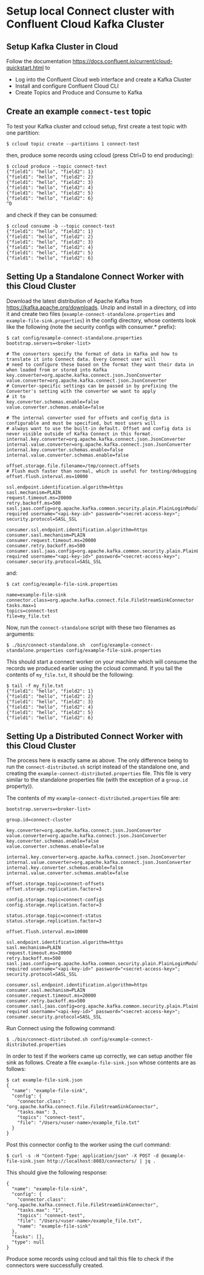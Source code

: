 # Setup local Connect cluster with Confluent Cloud Kafka Cluster

## Setup Kafka Cluster in Cloud

Follow the documentation https://docs.confluent.io/current/cloud-quickstart.html to
- Log into the Confluent Cloud web interface and create a Kafka Cluster
- Install and configure Confluent Cloud CLI
- Create Topics and Produce and Consume to Kafka

## Create an example `connect-test` topic

To test your Kafka cluster and ccloud setup, first create a test topic with one partition:

```
$ ccloud topic create --partitions 1 connect-test
```

then, produce some records using ccloud (press Ctrl+D to end producing):

```
$ ccloud produce --topic connect-test
{"field1": "hello", "field2": 1}
{"field1": "hello", "field2": 2}
{"field1": "hello", "field2": 3}
{"field1": "hello", "field2": 4}
{"field1": "hello", "field2": 5}
{"field1": "hello", "field2": 6}
^D
```

and check if they can be consumed: 

```
$ ccloud consume -b --topic connect-test
{"field1": "hello", "field2": 1}
{"field1": "hello", "field2": 2}
{"field1": "hello", "field2": 3}
{"field1": "hello", "field2": 4}
{"field1": "hello", "field2": 5}
{"field1": "hello", "field2": 6}
```

## Setting Up a Standalone Connect Worker with this Cloud Cluster

Download the latest distribution of Apache Kafka from https://kafka.apache.org/downloads. Unzip 
and install in a directory, cd into it and create two files (`example-connect-standalone.properties` 
and `example-file-sink.properties`) in the config directory, whose contents look like the following 
(note the security configs with consumer.* prefix):

```
$ cat config/example-connect-standalone.properties
bootstrap.servers=<broker-list>

# The converters specify the format of data in Kafka and how to translate it into Connect data. Every Connect user will
# need to configure these based on the format they want their data in when loaded from or stored into Kafka
key.converter=org.apache.kafka.connect.json.JsonConverter
value.converter=org.apache.kafka.connect.json.JsonConverter
# Converter-specific settings can be passed in by prefixing the Converter's setting with the converter we want to apply
# it to
key.converter.schemas.enable=false
value.converter.schemas.enable=false

# The internal converter used for offsets and config data is configurable and must be specified, but most users will
# always want to use the built-in default. Offset and config data is never visible outside of Kafka Connect in this format.
internal.key.converter=org.apache.kafka.connect.json.JsonConverter
internal.value.converter=org.apache.kafka.connect.json.JsonConverter
internal.key.converter.schemas.enable=false
internal.value.converter.schemas.enable=false

offset.storage.file.filename=/tmp/connect.offsets
# Flush much faster than normal, which is useful for testing/debugging
offset.flush.interval.ms=10000

ssl.endpoint.identification.algorithm=https
sasl.mechanism=PLAIN
request.timeout.ms=20000
retry.backoff.ms=500
sasl.jaas.config=org.apache.kafka.common.security.plain.PlainLoginModule required username="<api-key-id>" password="<secret-access-key>";
security.protocol=SASL_SSL

consumer.ssl.endpoint.identification.algorithm=https
consumer.sasl.mechanism=PLAIN
consumer.request.timeout.ms=20000
consumer.retry.backoff.ms=500
consumer.sasl.jaas.config=org.apache.kafka.common.security.plain.PlainLoginModule required username="<api-key-id>" password="<secret-access-key>";
consumer.security.protocol=SASL_SSL
```

and: 

```
$ cat config/example-file-sink.properties

name=example-file-sink
connector.class=org.apache.kafka.connect.file.FileStreamSinkConnector
tasks.max=1
topics=connect-test
file=my_file.txt
```

Now, run the `connect-standalone` script with these two filenames as arguments:

```
$ ./bin/connect-standalone.sh  config/example-connect-standalone.properties config/example-file-sink.properties
```

This should start a connect worker on your machine which will consume the records we produced earlier 
using the ccloud command. If you tail the contents of `my_file.txt`, it should be the following:

```
$ tail -f my_file.txt
{"field1": "hello", "field2": 1}
{"field1": "hello", "field2": 2}
{"field1": "hello", "field2": 3}
{"field1": "hello", "field2": 4}
{"field1": "hello", "field2": 5}
{"field1": "hello", "field2": 6}
```

## Setting Up a Distributed Connect Worker with this Cloud Cluster

The process here is exactly same as above. The only difference being to run the `connect-distributed.sh` 
script instead of the standalone one, and creating the `example-connect-distributed.properties` file. This 
file is very similar to the standalone properties file (with the exception of a `group.id` property)).

The contents of my `example-connect-distributed.properties` file are:

```
bootstrap.servers=<broker-list>

group.id=connect-cluster

key.converter=org.apache.kafka.connect.json.JsonConverter
value.converter=org.apache.kafka.connect.json.JsonConverter
key.converter.schemas.enable=false
value.converter.schemas.enable=false

internal.key.converter=org.apache.kafka.connect.json.JsonConverter
internal.value.converter=org.apache.kafka.connect.json.JsonConverter
internal.key.converter.schemas.enable=false
internal.value.converter.schemas.enable=false

offset.storage.topic=connect-offsets
offset.storage.replication.factor=3

config.storage.topic=connect-configs
config.storage.replication.factor=3

status.storage.topic=connect-status
status.storage.replication.factor=3

offset.flush.interval.ms=10000

ssl.endpoint.identification.algorithm=https
sasl.mechanism=PLAIN
request.timeout.ms=20000
retry.backoff.ms=500
sasl.jaas.config=org.apache.kafka.common.security.plain.PlainLoginModule required username="<api-key-id>" password="<secret-access-key>";
security.protocol=SASL_SSL

consumer.ssl.endpoint.identification.algorithm=https
consumer.sasl.mechanism=PLAIN
consumer.request.timeout.ms=20000
consumer.retry.backoff.ms=500
consumer.sasl.jaas.config=org.apache.kafka.common.security.plain.PlainLoginModule required username="<api-key-id>" password="<secret-access-key>";
consumer.security.protocol=SASL_SSL
```

Run Connect using the following command:

```
$ ./bin/connect-distributed.sh config/example-connect-distributed.properties
```

In order to test if the workers came up correctly, we can setup another file sink as follows. 
Create a file `example-file-sink.json` whose contents are as follows:

```
$ cat example-file-sink.json
{
  "name": "example-file-sink",
  "config": {
    "connector.class": "org.apache.kafka.connect.file.FileStreamSinkConnector",
    "tasks.max": 3,
    "topics": "connect-test",
    "file": "/Users/<user-name>/example_file.txt"
  }
}
```

Post this connector config to the worker using the curl command:

```
$ curl -s -H "Content-Type: application/json" -X POST -d @example-file-sink.json http://localhost:8083/connectors/ | jq .
```

This should give the following response:

```
{
  "name": "example-file-sink",
  "config": {
    "connector.class": "org.apache.kafka.connect.file.FileStreamSinkConnector",
    "tasks.max": "1",
    "topics": "connect-test",
    "file": "/Users/<user-name>/example_file.txt",
    "name": "example-file-sink"
  },
  "tasks": [],
  "type": null
}
```

Produce some records using ccloud and tail this file to check if the connectors were successfully created.
